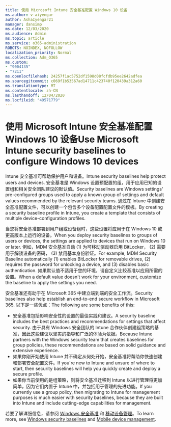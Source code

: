 ```yaml
---
title: 使用 Microsoft Intune 安全基准配置 Windows 10 设备
ms.author: v-aiyengar
author: AshaIyengar21
manager: dansimp
ms.date: 12/03/2020
ms.audience: Admin
ms.topic: article
ms.service: o365-administration
ROBOTS: NOINDEX, NOFOLLOW
localization_priority: Normal
ms.collection: Adm_O365
ms.custom:
- "9004135"
- "7211"
ms.openlocfilehash: 24257f1ac5752df1598d08fcfdb95ee2642adfea
ms.sourcegitcommit: c069f1b53567ad14711c423740f120439a312a60
ms.translationtype: MT
ms.contentlocale: zh-CN
ms.lasthandoff: 12/04/2020
ms.locfileid: "49571779"
---
```

# <a name="use-microsoft-intune-security-baselines-to-configure-windows-10-devices"></a><span data-ttu-id="7cf38-102">使用 Microsoft Intune 安全基准配置 Windows 10 设备</span><span class="sxs-lookup"><span data-stu-id="7cf38-102">Use Microsoft Intune security baselines to configure Windows 10 devices</span></span>

<span data-ttu-id="7cf38-103">Intune 安全基准可帮助保护用户和设备。</span><span class="sxs-lookup"><span data-stu-id="7cf38-103">Intune security baselines help protect users and devices.</span></span> <span data-ttu-id="7cf38-104">安全基准是 Windows 设置预配置的组，用于应用已知的设置组和相关安全团队建议的默认值。</span><span class="sxs-lookup"><span data-stu-id="7cf38-104">Security baselines are Windows settings' pre-configured groups used to apply a known group of settings and default values recommended by the relevant security teams.</span></span> <span data-ttu-id="7cf38-105">通过在 Intune 中创建安全基准配置文件，可以创建一个包含多个设备配置配置文件的模板。</span><span class="sxs-lookup"><span data-stu-id="7cf38-105">By creating a security baseline profile in Intune, you create a template that consists of multiple device-configuration profiles.</span></span>

<span data-ttu-id="7cf38-106">当您将安全基准部署到用户组或设备组时，这些设置将应用于在 Windows 10 或更高版本上运行的设备。</span><span class="sxs-lookup"><span data-stu-id="7cf38-106">When you deploy security baselines to groups of users or devices, the settings are applied to devices that run on Windows 10 or later.</span></span> <span data-ttu-id="7cf38-107">例如，MDM 安全基准自动 (1) 为可移动驱动器启用 BitLocker， (2) 需要用于解锁设备的密码， (3) 禁用基本身份验证。</span><span class="sxs-lookup"><span data-stu-id="7cf38-107">For example, MDM Security Baseline automatically (1) enables BitLocker for removable drives, (2) requires the password for unlocking a device, and (3) disables basic authentication.</span></span> <span data-ttu-id="7cf38-108">如果默认值不适用于您的环境，请自定义比较基准以应用所需的设置。</span><span class="sxs-lookup"><span data-stu-id="7cf38-108">When a default value doesn't work for your environment, customize the baseline to apply the settings you need.</span></span>

<span data-ttu-id="7cf38-109">安全基准还有助于在 Microsoft 365 中建立端到端的安全工作流。</span><span class="sxs-lookup"><span data-stu-id="7cf38-109">Security baselines also help establish an end-to-end secure workflow in Microsoft 365.</span></span> <span data-ttu-id="7cf38-110">以下是一些优点：</span><span class="sxs-lookup"><span data-stu-id="7cf38-110">The following are some benefits of this:</span></span>

- <span data-ttu-id="7cf38-111">安全基准包括影响安全性的设置的最佳实践和建议。</span><span class="sxs-lookup"><span data-stu-id="7cf38-111">A security baseline includes the best practices and recommendations for settings that affect security.</span></span> <span data-ttu-id="7cf38-112">由于具有 Windows 安全团队的 Intune 合作伙伴创建组策略的基准，因此这些建议以坚实的指导和广泛的体验为依据。</span><span class="sxs-lookup"><span data-stu-id="7cf38-112">Because Intune partners with the Windows security team that creates baselines for group policies, these recommendations are based on solid guidance and extensive experience.</span></span>
- <span data-ttu-id="7cf38-113">如果你刚开始使用 Intune 并不确定从何处开始，安全基准将帮助你快速创建和部署安全配置文件。</span><span class="sxs-lookup"><span data-stu-id="7cf38-113">If you're new to Intune and unsure of where to start, then security baselines will help you quickly create and deploy a secure profile.</span></span>
- <span data-ttu-id="7cf38-114">如果你当前使用的是组策略，则将安全基准迁移到 Intune 以进行管理将更加简单，因为它们内置于 Intune 中，并包括用于管理的先进功能。</span><span class="sxs-lookup"><span data-stu-id="7cf38-114">If you currently use a group policy, then migrating to Intune for management purposes is much easier with security baselines, because they are built into Intune and include cutting-edge capabilities for management.</span></span>

<span data-ttu-id="7cf38-115">若要了解详细信息，请参阅 [Windows 安全基准](https://go.microsoft.com/fwlink/?linkid=2141503) 和 [移动设备管理](https://go.microsoft.com/fwlink/?linkid=2141701)。</span><span class="sxs-lookup"><span data-stu-id="7cf38-115">To learn more, see [Windows security baselines](https://go.microsoft.com/fwlink/?linkid=2141503) and [Mobile device management](https://go.microsoft.com/fwlink/?linkid=2141701).</span></span>